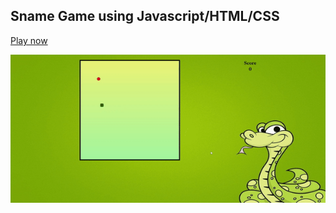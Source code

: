 ## Sname Game using Javascript/HTML/CSS

[Play now](https://rahulchaudhary2244.github.io/Snake-Game/) 

![snake-game-gif.gif](https://github.com/rahulchaudhary2244/media-repository/blob/main/snake-game-gif.gif)

